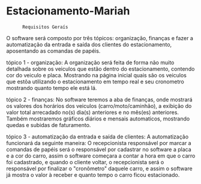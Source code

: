 # Estacionamento-Mariah
          Requisitos Geraís
O software será composto por três tópicos: organização, finanças e fazer a automatização da entrada e saída dos clientes do estacionamento, 
aposentando as comandas de papéis.

tópico 1 - organização:
A organização será feita de forma não muito detalhada sobre os veiculos que estão dentro do estacionamento, contendo cor do veiculo e placa.
Mostrando na página inicial quais são os veiculos que estõa utilizando o estacionamento em tempo real e seu cronometro mostrando quanto tempo 
ele está lá.

tópico 2 - finanças:
No software teremos a aba de finanças, onde mostrará os valores dos horários dos veiculos (carro/moto/caminhão), a exibição do valor total arrecadado
no(s) dia(s) anteriores e no mês(es) anteriores. Também mostraremos gráficos diários e mensais automaticos, mostrando quedas e subidas de faturamento.

tópico 3 - automatização da entrada e saída de clientes:
A automatização funcionará da seguinte maneira: O recepcionista responsável por marcar a comandas de papéis será o responsável por cadastrar no software
a placa e a cor do carro, assim o software começara a contar a hora em que o carro foi cadastrado, e quando o cliente voltar, o recepcionista será o
responsável por finalizar o "cronômetro" daquele carro, e assim o software já mostra o valor à receber e quanto tempo o carro ficou estacionado.
